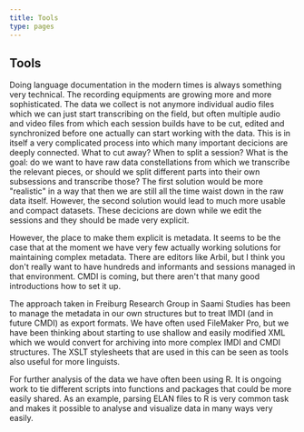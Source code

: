 ```yaml
---
title: Tools
type: pages
---
```


## Tools

Doing language documentation in the modern times is always something very technical. The recording equipments are growing more and more sophisticated. The data we collect is not anymore individual audio files which we can just start transcribing on the field, but often multiple audio and video files from which each session builds have to be cut, edited and synchronized before one actually can start working with the data. This is in itself a very complicated process into which many important decicions are deeply connected. What to cut away? When to split a session? What is the goal: do we want to have raw data constellations from which we transcribe the relevant pieces, or should we split different parts into their own subsessions and transcribe those? The first solution would be more "realistic" in a way that then we are still all the time waist down in the raw data itself. However, the second solution would lead to much more usable and compact datasets. These decicions are down while we edit the sessions and they should be made very explicit.

However, the place to make them explicit is metadata. It seems to be the case that at the moment we have very few actually working solutions for maintaining complex metadata. There are editors like Arbil, but I think you don't really want to have hundreds and informants and sessions managed in that environment. CMDI is coming, but there aren't that many good introductions how to set it up.

The approach taken in Freiburg Research Group in Saami Studies has been to manage the metadata in our own structures but to treat IMDI (and in future CMDI) as export formats. We have often used FileMaker Pro, but we have been thinking about starting to use shallow and easily modified XML which we would convert for archiving into more complex IMDI and CMDI structures. The XSLT stylesheets that are used in this can be seen as tools also useful for more linguists.

For further analysis of the data we have often been using R. It is ongoing work to tie different scripts into functions and packages that could be more easily shared. As an example, parsing ELAN files to R is very common task and makes it possible to analyse and visualize data in many ways very easily. 